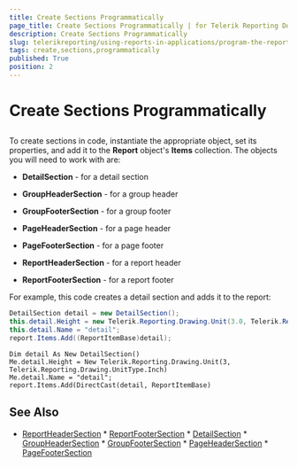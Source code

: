 ```yaml
---
title: Create Sections Programmatically
page_title: Create Sections Programmatically | for Telerik Reporting Documentation
description: Create Sections Programmatically
slug: telerikreporting/using-reports-in-applications/program-the-report-definition/create-sections-programmatically
tags: create,sections,programmatically
published: True
position: 2
---
```


# Create Sections Programmatically



## 



To create sections in code, instantiate the appropriate object, set its properties, and add it to the __Report__  object's __Items__  collection. The objects you will need to work with are:

*  __DetailSection__  - for a detail section

*  __GroupHeaderSection__  - for a group header

*  __GroupFooterSection__  - for a group footer

*  __PageHeaderSection__  - for a page header

*  __PageFooterSection__  - for a page footer

*  __ReportHeaderSection__  - for a report header

*  __ReportFooterSection__  - for a report footer

For example, this code creates a detail section and adds it to the report:

	
````C#
DetailSection detail = new DetailSection();
this.detail.Height = new Telerik.Reporting.Drawing.Unit(3.0, Telerik.Reporting.Drawing.UnitType.Inch);
this.detail.Name = "detail";
report.Items.Add((ReportItemBase)detail);
````
````VB.NET
Dim detail As New DetailSection()
Me.detail.Height = New Telerik.Reporting.Drawing.Unit(3, Telerik.Reporting.Drawing.UnitType.Inch)
Me.detail.Name = "detail";
report.Items.Add(DirectCast(detail, ReportItemBase)
````



## See Also
 * [ReportHeaderSection](/reporting/api/Telerik.Reporting.ReportHeaderSection)  * [ReportFooterSection](/reporting/api/Telerik.Reporting.ReportFooterSection)  * [DetailSection](/reporting/api/Telerik.Reporting.DetailSection)  * [GroupHeaderSection](/reporting/api/Telerik.Reporting.GroupHeaderSection)  * [GroupFooterSection](/reporting/api/Telerik.Reporting.GroupFooterSection)  * [PageHeaderSection](/reporting/api/Telerik.Reporting.PageHeaderSection)  * [PageFooterSection](/reporting/api/Telerik.Reporting.PageFooterSection) 
